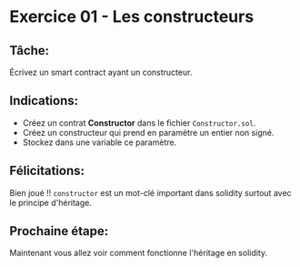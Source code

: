 # Exercice 01 - Les constructeurs

## Tâche:

Écrivez un smart contract ayant un constructeur.

## Indications:

- Créez un contrat **Constructor** dans le fichier `Constructor.sol`.
- Créez un constructeur qui prend en paramètre un entier non signé.
- Stockez dans une variable ce paramètre.

## Félicitations:

Bien joué !! `constructor` est un mot-clé important dans solidity surtout avec le principe d'héritage.

## Prochaine étape:

Maintenant vous allez voir comment fonctionne l'héritage en solidity.
